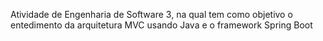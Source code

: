 Atividade de Engenharia de Software 3, na qual tem como objetivo o entedimento da arquitetura MVC usando Java e o framework Spring Boot
